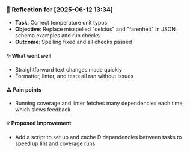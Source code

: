 ### :book: Reflection for [2025-06-12 13:34]
  - **Task**: Correct temperature unit typos
  - **Objective**: Replace misspelled "celcius" and "farenheit" in JSON schema examples and run checks
  - **Outcome**: Spelling fixed and all checks passed

#### :sparkles: What went well
  - Straightforward text changes made quickly
  - Formatter, linter, and tests all ran without issues

#### :warning: Pain points
  - Running coverage and linter fetches many dependencies each time, which slows feedback

#### :bulb: Proposed Improvement
  - Add a script to set up and cache D dependencies between tasks to speed up lint and coverage runs
